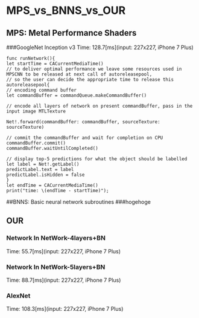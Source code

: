 # MPS_vs_BNNS_vs_OUR

## MPS: Metal Performance Shaders
###GoogleNet Inception v3
Time: 128.7\[ms\]\(input: 227x227, iPhone 7 Plus\)

    func runNetwork(){
    let startTime = CACurrentMediaTime()
    // to deliver optimal performance we leave some resources used in MPSCNN to be released at next call of autoreleasepool,
    // so the user can decide the appropriate time to release this
    autoreleasepool{
    // encoding command buffer
    let commandBuffer = commandQueue.makeCommandBuffer()
    
    // encode all layers of network on present commandBuffer, pass in the input image MTLTexture
    
    Net!.forward(commandBuffer: commandBuffer, sourceTexture: sourceTexture)

    // commit the commandBuffer and wait for completion on CPU
    commandBuffer.commit()
    commandBuffer.waitUntilCompleted()
    
    // display top-5 predictions for what the object should be labelled
    let label = Net!.getLabel()
    predictLabel.text = label
    predictLabel.isHidden = false
    }
    let endTime = CACurrentMediaTime()
    print("time: \(endTime - startTime)");

##BNNS: Basic neural network subroutines
###hogehoge

## OUR 
### Network In NetWork-4layers+BN
Time: 55.7\[ms\]\(input: 227x227, iPhone 7 Plus\)
### Network In NetWork-5layers+BN
Time: 88.7\[ms\]\(input: 227x227, iPhone 7 Plus\)
### AlexNet
Time: 108.3\[ms\]\(input: 227x227, iPhone 7 Plus\)

